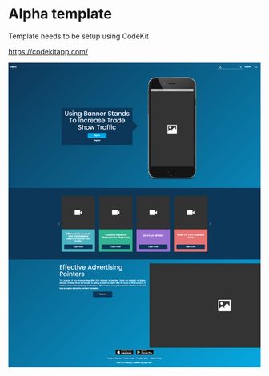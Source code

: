 # Alpha template

Template needs to be setup using CodeKit

https://codekitapp.com/

<img src="https://github.com/bronsondunbar/alpha/blob/master/screenshot.png" />
